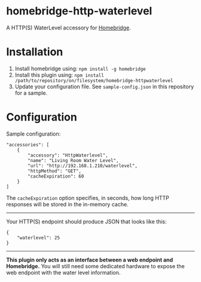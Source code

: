 # homebridge-http-waterlevel

A HTTP(S) WaterLevel accessory for [Homebridge](https://github.com/nfarina/homebridge).

# Installation

1. Install homebridge using: `npm install -g homebridge`
2. Install this plugin using: `npm install /path/to/repository/on/filesystem/homebridge-httpwaterlevel`
3. Update your configuration file. See `sample-config.json` in this repository for a sample.

# Configuration

Sample configuration:

```
"accessories": [
    {
        "accessory": "HttpWaterlevel",
        "name": "Living Room Water Level",
        "url": "http://192.168.1.210/waterlevel",
        "httpMethod": "GET",
        "cacheExpiration": 60
    }
]
```

The `cacheExpiration` option specifies, in seconds, how long HTTP responses will be stored in the in-memory cache.

---

Your HTTP(S) endpoint should produce JSON that looks like this:

```
{
    "waterlevel": 25
}
```

---

**This plugin only acts as an interface between a web endpoint and Homebridge.** You will still need some dedicated hardware to expose the web endpoint with the water level information.
